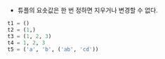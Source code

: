 - 튜플의 요솟값은 한 번 정하면 지우거나 변경할 수 없다.

```python
t1 = () 
t2 = (1,) 
t3 = (1, 2, 3) 
t4 = 1, 2, 3 
t5 = ('a', 'b', ('ab', 'cd'))
```